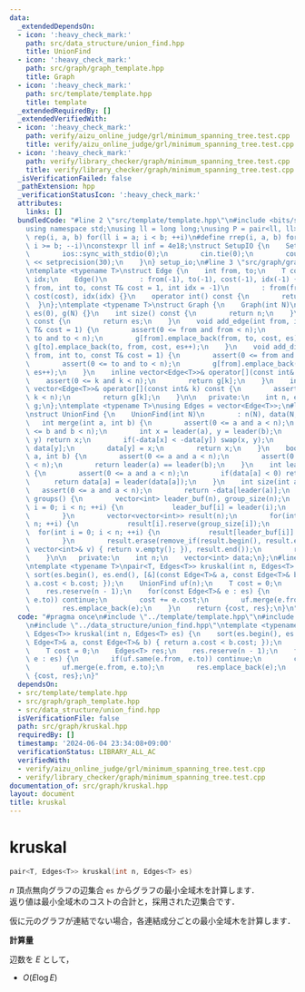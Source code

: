 ```yaml
---
data:
  _extendedDependsOn:
  - icon: ':heavy_check_mark:'
    path: src/data_structure/union_find.hpp
    title: UnionFind
  - icon: ':heavy_check_mark:'
    path: src/graph/graph_template.hpp
    title: Graph
  - icon: ':heavy_check_mark:'
    path: src/template/template.hpp
    title: template
  _extendedRequiredBy: []
  _extendedVerifiedWith:
  - icon: ':heavy_check_mark:'
    path: verify/aizu_online_judge/grl/minimum_spanning_tree.test.cpp
    title: verify/aizu_online_judge/grl/minimum_spanning_tree.test.cpp
  - icon: ':heavy_check_mark:'
    path: verify/library_checker/graph/minimum_spanning_tree.test.cpp
    title: verify/library_checker/graph/minimum_spanning_tree.test.cpp
  _isVerificationFailed: false
  _pathExtension: hpp
  _verificationStatusIcon: ':heavy_check_mark:'
  attributes:
    links: []
  bundledCode: "#line 2 \"src/template/template.hpp\"\n#include <bits/stdc++.h>\n\
    using namespace std;\nusing ll = long long;\nusing P = pair<ll, ll>;\n#define\
    \ rep(i, a, b) for(ll i = a; i < b; ++i)\n#define rrep(i, a, b) for(ll i = a;\
    \ i >= b; --i)\nconstexpr ll inf = 4e18;\nstruct SetupIO {\n    SetupIO() {\n\
    \        ios::sync_with_stdio(0);\n        cin.tie(0);\n        cout << fixed\
    \ << setprecision(30);\n    }\n} setup_io;\n#line 3 \"src/graph/graph_template.hpp\"\
    \ntemplate <typename T>\nstruct Edge {\n    int from, to;\n    T cost;\n    int\
    \ idx;\n    Edge()\n        : from(-1), to(-1), cost(-1), idx(-1) {}\n    Edge(int\
    \ from, int to, const T& cost = 1, int idx = -1)\n        : from(from), to(to),\
    \ cost(cost), idx(idx) {}\n    operator int() const {\n        return to;\n  \
    \  }\n};\ntemplate <typename T>\nstruct Graph {\n    Graph(int N)\n        : n(N),\
    \ es(0), g(N) {}\n    int size() const {\n        return n;\n    }\n    int edge_size()\
    \ const {\n        return es;\n    }\n    void add_edge(int from, int to, const\
    \ T& cost = 1) {\n        assert(0 <= from and from < n);\n        assert(0 <=\
    \ to and to < n);\n        g[from].emplace_back(from, to, cost, es);\n       \
    \ g[to].emplace_back(to, from, cost, es++);\n    }\n    void add_directed_edge(int\
    \ from, int to, const T& cost = 1) {\n        assert(0 <= from and from < n);\n\
    \        assert(0 <= to and to < n);\n        g[from].emplace_back(from, to, cost,\
    \ es++);\n    }\n    inline vector<Edge<T>>& operator[](const int& k) {\n    \
    \    assert(0 <= k and k < n);\n        return g[k];\n    }\n    inline const\
    \ vector<Edge<T>>& operator[](const int& k) const {\n        assert(0 <= k and\
    \ k < n);\n        return g[k];\n    }\n\n   private:\n    int n, es;\n    vector<vector<Edge<T>>>\
    \ g;\n};\ntemplate <typename T>\nusing Edges = vector<Edge<T>>;\n#line 3 \"src/data_structure/union_find.hpp\"\
    \nstruct UnionFind {\n    UnionFind(int N)\n        : n(N), data(N, -1) {}\n \
    \   int merge(int a, int b) {\n        assert(0 <= a and a < n);\n        assert(0\
    \ <= b and b < n);\n        int x = leader(a), y = leader(b);\n        if(x ==\
    \ y) return x;\n        if(-data[x] < -data[y]) swap(x, y);\n        data[x] +=\
    \ data[y];\n        data[y] = x;\n        return x;\n    }\n    bool same(int\
    \ a, int b) {\n        assert(0 <= a and a < n);\n        assert(0 <= b and b\
    \ < n);\n        return leader(a) == leader(b);\n    }\n    int leader(int a)\
    \ {\n        assert(0 <= a and a < n);\n        if(data[a] < 0) return a;\n  \
    \      return data[a] = leader(data[a]);\n    }\n    int size(int a) {\n     \
    \   assert(0 <= a and a < n);\n        return -data[leader(a)];\n    }\n    vector<vector<int>>\
    \ groups() {\n        vector<int> leader_buf(n), group_size(n);\n        for(int\
    \ i = 0; i < n; ++i) {\n            leader_buf[i] = leader(i);\n            ++group_size[leader_buf[i]];\n\
    \        }\n        vector<vector<int>> result(n);\n        for(int i = 0; i <\
    \ n; ++i) {\n            result[i].reserve(group_size[i]);\n        }\n      \
    \  for(int i = 0; i < n; ++i) {\n            result[leader_buf[i]].push_back(i);\n\
    \        }\n        result.erase(remove_if(result.begin(), result.end(), [&](const\
    \ vector<int>& v) { return v.empty(); }), result.end());\n        return result;\n\
    \    }\n\n   private:\n    int n;\n    vector<int> data;\n};\n#line 5 \"src/graph/kruskal.hpp\"\
    \ntemplate <typename T>\npair<T, Edges<T>> kruskal(int n, Edges<T> es) {\n   \
    \ sort(es.begin(), es.end(), [&](const Edge<T>& a, const Edge<T>& b) { return\
    \ a.cost < b.cost; });\n    UnionFind uf(n);\n    T cost = 0;\n    Edges<T> res;\n\
    \    res.reserve(n - 1);\n    for(const Edge<T>& e : es) {\n        if(uf.same(e.from,\
    \ e.to)) continue;\n        cost += e.cost;\n        uf.merge(e.from, e.to);\n\
    \        res.emplace_back(e);\n    }\n    return {cost, res};\n}\n"
  code: "#pragma once\n#include \"../template/template.hpp\"\n#include \"./graph_template.hpp\"\
    \n#include \"../data_structure/union_find.hpp\"\ntemplate <typename T>\npair<T,\
    \ Edges<T>> kruskal(int n, Edges<T> es) {\n    sort(es.begin(), es.end(), [&](const\
    \ Edge<T>& a, const Edge<T>& b) { return a.cost < b.cost; });\n    UnionFind uf(n);\n\
    \    T cost = 0;\n    Edges<T> res;\n    res.reserve(n - 1);\n    for(const Edge<T>&\
    \ e : es) {\n        if(uf.same(e.from, e.to)) continue;\n        cost += e.cost;\n\
    \        uf.merge(e.from, e.to);\n        res.emplace_back(e);\n    }\n    return\
    \ {cost, res};\n}"
  dependsOn:
  - src/template/template.hpp
  - src/graph/graph_template.hpp
  - src/data_structure/union_find.hpp
  isVerificationFile: false
  path: src/graph/kruskal.hpp
  requiredBy: []
  timestamp: '2024-06-04 23:34:08+09:00'
  verificationStatus: LIBRARY_ALL_AC
  verifiedWith:
  - verify/aizu_online_judge/grl/minimum_spanning_tree.test.cpp
  - verify/library_checker/graph/minimum_spanning_tree.test.cpp
documentation_of: src/graph/kruskal.hpp
layout: document
title: kruskal
---
```


# kruskal

```cpp
pair<T, Edges<T>> kruskal(int n, Edges<T> es)
```

$n$ 頂点無向グラフの辺集合 `es` からグラフの最小全域木を計算します．<br>
返り値は最小全域木のコストの合計と，採用された辺集合です．

仮に元のグラフが連結でない場合，各連結成分ごとの最小全域木を計算します．

**計算量**

辺数を $E$ として，

- $O(E \log E)$